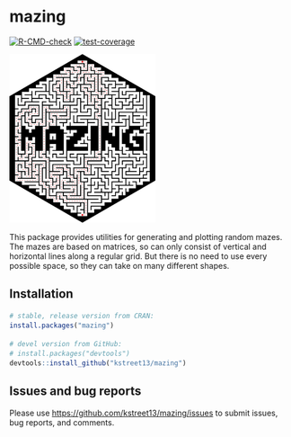 
# mazing

<!-- badges: start -->
[![R-CMD-check](https://github.com/kstreet13/mazing/actions/workflows/R-CMD-check.yaml/badge.svg)](https://github.com/kstreet13/mazing/actions/workflows/R-CMD-check.yaml)
[![test-coverage](https://github.com/kstreet13/mazing/actions/workflows/test-coverage.yaml/badge.svg)](https://github.com/kstreet13/mazing/actions/workflows/test-coverage.yaml)
<!-- badges: end -->

<img src=inst/mazing.png height="300">

This package provides utilities for generating and plotting random
mazes. The mazes are based on matrices, so can only consist of vertical
and horizontal lines along a regular grid. But there is no need to use
every possible space, so they can take on many different shapes.

## Installation

``` r
# stable, release version from CRAN:
install.packages("mazing")

# devel version from GitHub:
# install.packages("devtools")
devtools::install_github("kstreet13/mazing")
```


## Issues and bug reports

Please use <https://github.com/kstreet13/mazing/issues> to submit
issues, bug reports, and comments.
